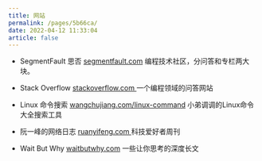 ```yaml
---
title: 网站
permalink: /pages/5b66ca/
date: 2022-04-12 11:33:04
article: false
---
```


- SegmentFault 思否 [segmentfault.com](https://segmentfault.com/) 编程技术社区，分问答和专栏两大块。

- Stack Overflow [stackoverflow.com ](https://stackoverflow.com/) 一个编程领域的问答网站

- Linux 命令搜索 [wangchujiang.com/linux-command](https://wangchujiang.com/linux-command/) 小弟调调的Linux命令大全搜索工具
- 阮一峰的网络日志 [ruanyifeng.com ](http://www.ruanyifeng.com/blog/) 科技爱好者周刊
- Wait But Why [waitbutwhy.com](https://waitbutwhy.com/) 一些让你思考的深度长文
